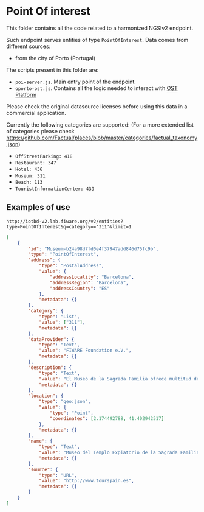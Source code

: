 # Point Of interest

This folder contains all the code related to a harmonized NGSIv2 endpoint.

Such endpoint serves entities of type `PointOfInterest`. Data comes from
different sources:

-   from the city of Porto (Portugal)

The scripts present in this folder are:

-   `poi-server.js`. Main entry point of the endpoint.
-   `oporto-ost.js`. Contains all the logic needed to interact with
    [OST Platform](https://www.ost.pt/)

Please check the original datasource licenses before using this data in a
commercial application.

Currently the following categories are supported: (For a more extended list of
categories please check
https://github.com/Factual/places/blob/master/categories/factual_taxonomy.json)

-   `OffStreetParking: 418`
-   `Restaurant: 347`
-   `Hotel: 436`
-   `Museum: 311`
-   `Beach: 113`
-   `TouristInformationCenter: 439`

## Examples of use

```
http://iotbd-v2.lab.fiware.org/v2/entities?type=PointOfInterest&q=category=='311'&limit=1
```
```json
[
    {
        "id": "Museum-b24a98d7fd0e4f37947add846d75fc9b",
        "type": "PointOfInterest",
        "address": {
            "type": "PostalAddress",
            "value": {
                "addressLocality": "Barcelona",
                "addressRegion": "Barcelona",
                "addressCountry": "ES"
            },
            "metadata": {}
        },
        "category": {
            "type": "List",
            "value": ["311"],
            "metadata": {}
        },
        "dataProvider": {
            "type": "Text",
            "value": "FIWARE Foundation e.V.",
            "metadata": {}
        },
        "description": {
            "type": "Text",
            "value": "El Museo de la Sagrada Familia ofrece multitud de elementos y objetos que permiten comprender el significado y la complejidad de la gran obra de Gaudí. A través de planos, dibujos originales, maquetas reconstruidas y distintas piezas, el visitante descubrirá más a fondo el proceso de creación de este impresionante templo, que se ha convertido en el símbolo de Barcelona. Desde el museo, que se encuentra situado en el interior de la iglesia, también se puede admirar la sepultura de Gaudí.",
            "metadata": {}
        },
        "location": {
            "type": "geo:json",
            "value": {
                "type": "Point",
                "coordinates": [2.174492788, 41.402942517]
            },
            "metadata": {}
        },
        "name": {
            "type": "Text",
            "value": "Museo del Templo Expiatorio de la Sagrada Familia",
            "metadata": {}
        },
        "source": {
            "type": "URL",
            "value": "http://www.tourspain.es",
            "metadata": {}
        }
    }
]
```

